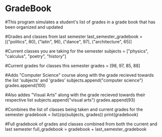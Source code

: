 # GradeBook
#This program simulates a student's list of grades in a grade book that has been organized and updated 

#Grades and classes from last semester 
last_semester_gradebook = [("politics", 80), ("latin", 96), ("dance", 97), ("architecture", 65)]

#Current classes you are taking for the semester 
subjects = ["physics", "calculus", "poetry", "history"]

#Current grades for classes this semester
grades = [98, 97, 85, 88]

#Adds "Computer Science" course along with the grade recieved towards the list 'subjects' and 'grades'
subjects.append("computer science")
grades.append(100)

#Also addes "Visual Arts" along with the grade recieved towards their respective list
subjects.append("visual arts")
grades.append(93)

#Combines the list of classes being taken and current grades for the semester
gradebook = list(zip(subjects, grades))
print(gradebook)

#Full gradebook of grades and classes combined from both the current and last semester 
full_gradebook = gradebook + last_semester_gradebook
